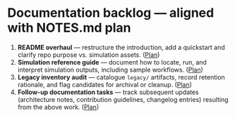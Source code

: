 # Documentation backlog — aligned with NOTES.md plan

1. **README overhaul** — restructure the introduction, add a quickstart and
   clarify repo purpose vs. simulation assets. ([Plan](NOTES.md#2025-10-26--pr-draft))
2. **Simulation reference guide** — document how to locate, run, and interpret
   simulation outputs, including sample workflows. ([Plan](NOTES.md#2025-10-26--pr-draft))
3. **Legacy inventory audit** — catalogue `legacy/` artifacts, record retention
   rationale, and flag candidates for archival or cleanup. ([Plan](NOTES.md#2025-10-26--pr-draft))
4. **Follow-up documentation tasks** — track subsequent updates (architecture
   notes, contribution guidelines, changelog entries) resulting from the above
   work. ([Plan](NOTES.md#2025-10-26--pr-draft))

